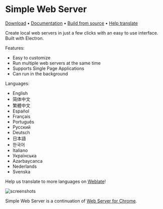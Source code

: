 # Simple Web Server

[Download](https://simplewebserver.org/download/) &bull; [Documentation](https://simplewebserver.org/docs/options.html) &bull; [Build from source](https://simplewebserver.org/docs/build.html) &bull; [Help translate](https://github.com/terreng/simple-web-server/issues/200)

Create local web servers in just a few clicks with an easy to use interface. Built with Electron.

Features:
- Easy to customize
- Run multiple web servers at the same time
- Supports Single Page Applications
- Can run in the background

Languages:
- English
- 简体中文
- 繁體中文
- Español
- Français
- Português
- Русский
- Deutsch
- 日本語
- 한국어
- Italiano
- Українська
- Azərbaycanca
- Nederlands
- Svenska

Help us translate to more languages on [Weblate](https://hosted.weblate.org/projects/simple-web-server/simple-web-server/)!

![screenshots](https://user-images.githubusercontent.com/11605395/163694811-46e3b79c-a187-4c78-b622-6250a6d5d9d0.jpeg)

Simple Web Server is a continuation of [Web Server for Chrome](https://github.com/kzahel/web-server-chrome).
